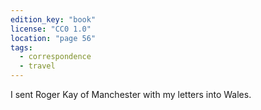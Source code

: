 ```yaml
---
edition_key: "book"
license: "CC0 1.0"
location: "page 56"
tags:
  - correspondence
  - travel
---
```

I sent Roger Kay of Manchester with my letters into
Wales.

